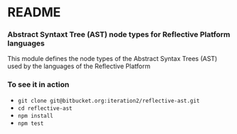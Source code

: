 # README #

### Abstract Syntaxt Tree (AST) node types for Reflective Platform languages ###

This module defines the node types of the Abstract Syntax Trees (AST) used by the
languages of the Reflective Platform

### To see it in action ###

* `git clone git@bitbucket.org:iteration2/reflective-ast.git`
* `cd reflective-ast`
* `npm install`
* `npm test`
